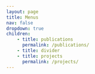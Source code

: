 ```yaml
---
layout: page
title: Menus
nav: false
dropdown: true
children: 
    - title: publications
      permalink: /publications/
    - title: divider
    - title: projects
      permalink: /projects/
---
```

